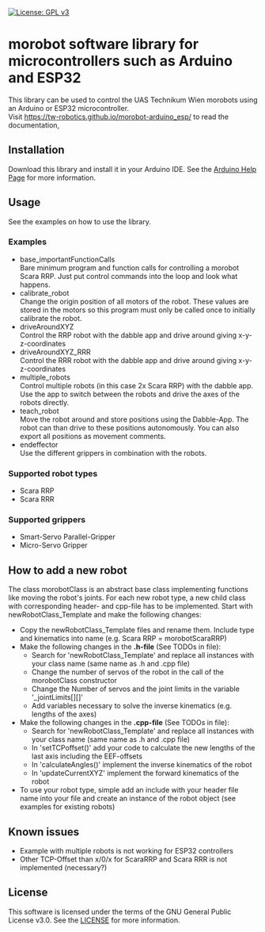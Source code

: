 [![License: GPL v3](https://img.shields.io/badge/License-GPLv3-blue.svg)](https://www.gnu.org/licenses/gpl-3.0)

# morobot software library for microcontrollers such as Arduino and ESP32

This library can be used to control the UAS Technikum Wien morobots using an Arduino or ESP32 microcontroller.<br>
Visit https://tw-robotics.github.io/morobot-arduino_esp/ to read the documentation,

## Installation
Download this library and install it in your Arduino IDE. See the [Arduino Help Page](https://www.arduino.cc/en/guide/libraries#toc4) for more information.

## Usage
See the examples on how to use the library.
### Examples
- base_importantFunctionCalls<br>
  Bare minimum program and function calls for controlling a morobot Scara RRP. Just put control commands into the loop and look what happens.
- calibrate_robot<br>
  Change the origin position of all motors of the robot. These values are stored in the motors so this program must only be called once to initially calibrate the robot.
- driveAroundXYZ<br>
  Control the RRP robot with the dabble app and drive around giving x-y-z-coordinates
- driveAroundXYZ_RRR<br>
  Control the RRR robot with the dabble app and drive around giving x-y-z-coordinates
- multiple_robots<br>
  Control multiple robots (in this case 2x Scara RRP) with the dabble app. Use the app to switch between the robots and drive the axes of the robots directly.
- teach_robot<br>
  Move the robot around and store positions using the Dabble-App. The robot can than drive to these positions autonomously. You can also export all positions as movement comments.
- endeffector<br>
  Use the different grippers in combination with the robots.
### Supported robot types
- Scara RRP
- Scara RRR
### Supported grippers
- Smart-Servo Parallel-Gripper
- Micro-Servo Gripper

## How to add a new robot
The class morobotClass is an abstract base class implementing functions like moving the robot's joints. For each new robot type, a new child class with corresponding header- and cpp-file has to be implemented. Start with newRobotClass_Template and make the following changes:
- Copy the newRobotClass_Template files and rename them. Include type and kinematics into name (e.g. Scara RRP = morobotScaraRRP)
- Make the following changes in the **.h-file** (See TODOs in file):
  - Search for 'newRobotClass_Template' and replace all instances with your class name (same name as .h and .cpp file)
  - Change the number of servos of the robot in the call of the morobotClass constructor
  - Change the Number of servos and the joint limits in the variable '_jointLimits[][]'
  - Add variables necessary to solve the inverse kinematics (e.g. lengths of the axes)
- Make the following changes in the **.cpp-file** (See TODOs in file):
  - Search for 'newRobotClass_Template' and replace all instances with your class name (same name as .h and .cpp file)
  - In 'setTCPoffset()' add your code to calculate the new lengths of the last axis including the EEF-offsets
  - In 'calculateAngles()' implement the inverse kinematics of the robot
  - In 'updateCurrentXYZ' implement the forward kinematics of the robot
- To use your robot type, simple add an include with your header file name into your file and create an instance of the robot object (see examples for existing robots)

## Known issues
- Example with multiple robots is not working for ESP32 controllers
- Other TCP-Offset than x/0/x for ScaraRRP and Scara RRR is not implemented (necessary?)

## License
This software is licensed under the terms of the GNU General Public License v3.0. See the [LICENSE](https://github.com/TW-Robotics/morobot/edit/main/LICENSE) for more information.
